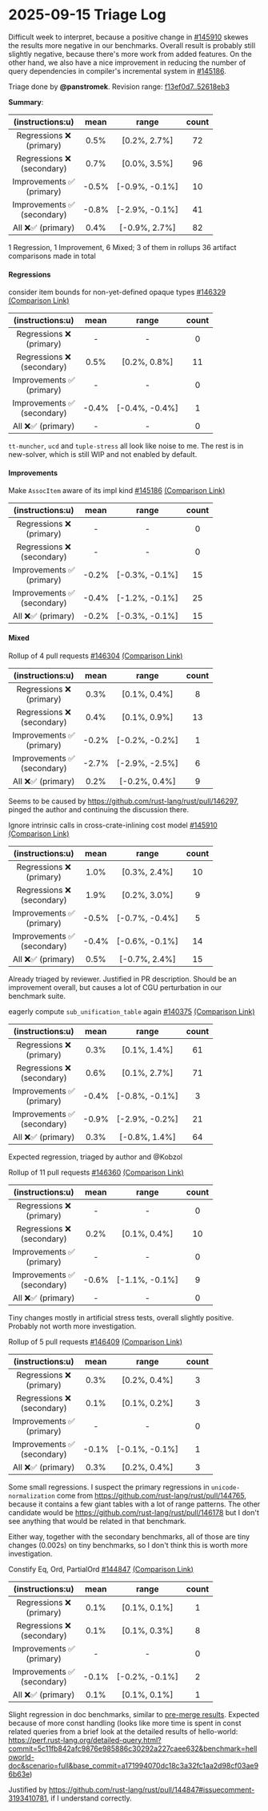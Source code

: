 # 2025-09-15 Triage Log

Difficult week to interpret, because a positive change in [#145910](https://github.com/rust-lang/rust/pull/145910) skewes the results more negative in our benchmarks. Overall result is probably still slightly negative, because there's more work from added features. On the other hand, we also have a nice improvement in reducing the number of query dependencies in compiler's incremental system in [#145186](https://github.com/rust-lang/rust/pull/145186).

Triage done by **@panstromek**.
Revision range: [f13ef0d7..52618eb3](https://perf.rust-lang.org/?start=f13ef0d75d834c826c9479a5d244bcfb9891df45&end=52618eb338609df44978b0ca4451ab7941fd1c7a&absolute=false&stat=instructions%3Au)

**Summary**:

| (instructions:u)                   | mean  | range          | count |
|:----------------------------------:|:-----:|:--------------:|:-----:|
| Regressions ❌ <br /> (primary)    | 0.5%  | [0.2%, 2.7%]   | 72    |
| Regressions ❌ <br /> (secondary)  | 0.7%  | [0.0%, 3.5%]   | 96    |
| Improvements ✅ <br /> (primary)   | -0.5% | [-0.9%, -0.1%] | 10    |
| Improvements ✅ <br /> (secondary) | -0.8% | [-2.9%, -0.1%] | 41    |
| All ❌✅ (primary)                 | 0.4%  | [-0.9%, 2.7%]  | 82    |


1 Regression, 1 Improvement, 6 Mixed; 3 of them in rollups
36 artifact comparisons made in total

#### Regressions

consider item bounds for non-yet-defined opaque types [#146329](https://github.com/rust-lang/rust/pull/146329) [(Comparison Link)](https://perf.rust-lang.org/compare.html?start=408eacfb95ea19e248c0fe5e377980bc00682c1b&end=a171994070dc18c3a32fc1aa2d98cf03ae96b63e&stat=instructions:u)

| (instructions:u)                   | mean  | range          | count |
|:----------------------------------:|:-----:|:--------------:|:-----:|
| Regressions ❌ <br /> (primary)    | -     | -              | 0     |
| Regressions ❌ <br /> (secondary)  | 0.5%  | [0.2%, 0.8%]   | 11    |
| Improvements ✅ <br /> (primary)   | -     | -              | 0     |
| Improvements ✅ <br /> (secondary) | -0.4% | [-0.4%, -0.4%] | 1     |
| All ❌✅ (primary)                 | -     | -              | 0     |

`tt-muncher`, `ucd` and `tuple-stress` all look like noise to me. The rest is in new-solver, which is still WIP and not enabled by default.

#### Improvements

Make `AssocItem` aware of its impl kind [#145186](https://github.com/rust-lang/rust/pull/145186) [(Comparison Link)](https://perf.rust-lang.org/compare.html?start=b50f345a2f3f49764024cabc30ef99e15c0240f7&end=637b50be01093962ac6f4432d6881ab41d6d90b4&stat=instructions:u)

| (instructions:u)                   | mean  | range          | count |
|:----------------------------------:|:-----:|:--------------:|:-----:|
| Regressions ❌ <br /> (primary)    | -     | -              | 0     |
| Regressions ❌ <br /> (secondary)  | -     | -              | 0     |
| Improvements ✅ <br /> (primary)   | -0.2% | [-0.3%, -0.1%] | 15    |
| Improvements ✅ <br /> (secondary) | -0.4% | [-1.2%, -0.1%] | 25    |
| All ❌✅ (primary)                 | -0.2% | [-0.3%, -0.1%] | 15    |


#### Mixed

Rollup of 4 pull requests [#146304](https://github.com/rust-lang/rust/pull/146304) [(Comparison Link)](https://perf.rust-lang.org/compare.html?start=23718020b12d7e5a54f82a19910e8356ee719667&end=12eb345e5593a10e61b4aef766076c8bd552fea6&stat=instructions:u)

| (instructions:u)                   | mean  | range          | count |
|:----------------------------------:|:-----:|:--------------:|:-----:|
| Regressions ❌ <br /> (primary)    | 0.3%  | [0.1%, 0.4%]   | 8     |
| Regressions ❌ <br /> (secondary)  | 0.4%  | [0.1%, 0.9%]   | 13    |
| Improvements ✅ <br /> (primary)   | -0.2% | [-0.2%, -0.2%] | 1     |
| Improvements ✅ <br /> (secondary) | -2.7% | [-2.9%, -2.5%] | 6     |
| All ❌✅ (primary)                 | 0.2%  | [-0.2%, 0.4%]  | 9     |

Seems to be caused by https://github.com/rust-lang/rust/pull/146297, pinged the author and continuing the discussion there.

Ignore intrinsic calls in cross-crate-inlining cost model [#145910](https://github.com/rust-lang/rust/pull/145910) [(Comparison Link)](https://perf.rust-lang.org/compare.html?start=2f3f27bf79ec147fec9d2e7980605307a74067f4&end=a09fbe2c8372643a27a8082236120f95ed4e6bba&stat=instructions:u)

| (instructions:u)                   | mean  | range          | count |
|:----------------------------------:|:-----:|:--------------:|:-----:|
| Regressions ❌ <br /> (primary)    | 1.0%  | [0.3%, 2.4%]   | 10    |
| Regressions ❌ <br /> (secondary)  | 1.9%  | [0.2%, 3.0%]   | 9     |
| Improvements ✅ <br /> (primary)   | -0.5% | [-0.7%, -0.4%] | 5     |
| Improvements ✅ <br /> (secondary) | -0.4% | [-0.6%, -0.1%] | 14    |
| All ❌✅ (primary)                 | 0.5%  | [-0.7%, 2.4%]  | 15    |

Already triaged by reviewer. Justified in PR description. Should be an improvement overall, but causes a lot of CGU perturbation in our benchmark suite.

eagerly compute `sub_unification_table` again [#140375](https://github.com/rust-lang/rust/pull/140375) [(Comparison Link)](https://perf.rust-lang.org/compare.html?start=a78f9aa87fa828ad4a5c11f1e3b93e94d9352ad6&end=9c27f27ea3bab79a2fec827ef3ae0009959d60f4&stat=instructions:u)

| (instructions:u)                   | mean  | range          | count |
|:----------------------------------:|:-----:|:--------------:|:-----:|
| Regressions ❌ <br /> (primary)    | 0.3%  | [0.1%, 1.4%]   | 61    |
| Regressions ❌ <br /> (secondary)  | 0.6%  | [0.1%, 2.7%]   | 71    |
| Improvements ✅ <br /> (primary)   | -0.4% | [-0.8%, -0.1%] | 3     |
| Improvements ✅ <br /> (secondary) | -0.9% | [-2.9%, -0.2%] | 21    |
| All ❌✅ (primary)                 | 0.3%  | [-0.8%, 1.4%]  | 64    |

Expected regression, triaged by author and @Kobzol

Rollup of 11 pull requests [#146360](https://github.com/rust-lang/rust/pull/146360) [(Comparison Link)](https://perf.rust-lang.org/compare.html?start=fefce3cecd63cebf2d7c9aa3dd90a84379fcfa1a&end=be8de5d6a0fc5cb2924e174a809a0aff303f281a&stat=instructions:u)

| (instructions:u)                   | mean  | range          | count |
|:----------------------------------:|:-----:|:--------------:|:-----:|
| Regressions ❌ <br /> (primary)    | -     | -              | 0     |
| Regressions ❌ <br /> (secondary)  | 0.2%  | [0.1%, 0.4%]   | 10    |
| Improvements ✅ <br /> (primary)   | -     | -              | 0     |
| Improvements ✅ <br /> (secondary) | -0.6% | [-1.1%, -0.1%] | 9     |
| All ❌✅ (primary)                 | -     | -              | 0     |

Tiny changes mostly in artificial stress tests, overall slightly positive. Probably not worth more investigation.

Rollup of 5 pull requests [#146409](https://github.com/rust-lang/rust/pull/146409) [(Comparison Link)](https://perf.rust-lang.org/compare.html?start=7ad23f43a225546c095123de52cc07d8719f8e2b&end=565a9ca63e9df4b223fed0da01f15e578acfb538&stat=instructions:u)

| (instructions:u)                   | mean  | range          | count |
|:----------------------------------:|:-----:|:--------------:|:-----:|
| Regressions ❌ <br /> (primary)    | 0.3%  | [0.2%, 0.4%]   | 3     |
| Regressions ❌ <br /> (secondary)  | 0.1%  | [0.1%, 0.2%]   | 3     |
| Improvements ✅ <br /> (primary)   | -     | -              | 0     |
| Improvements ✅ <br /> (secondary) | -0.1% | [-0.1%, -0.1%] | 1     |
| All ❌✅ (primary)                 | 0.3%  | [0.2%, 0.4%]   | 3     |

Some small regressions. I suspect the primary regressions in `unicode-normalization` come from https://github.com/rust-lang/rust/pull/144765, because it contains a few giant tables with a lot of range patterns. The other candidate would be https://github.com/rust-lang/rust/pull/146178 but I don't see anything that would be related in that benchmark.

Either way, together with the secondary benchmarks, all of those are tiny changes (0.002s) on tiny benchmarks, so I don't think this is worth more investigation.

Constify Eq, Ord, PartialOrd [#144847](https://github.com/rust-lang/rust/pull/144847) [(Comparison Link)](https://perf.rust-lang.org/compare.html?start=a171994070dc18c3a32fc1aa2d98cf03ae96b63e&end=5c11fb842afc9876e985886c30292a227caee632&stat=instructions:u)

| (instructions:u)                   | mean  | range          | count |
|:----------------------------------:|:-----:|:--------------:|:-----:|
| Regressions ❌ <br /> (primary)    | 0.1%  | [0.1%, 0.1%]   | 1     |
| Regressions ❌ <br /> (secondary)  | 0.1%  | [0.1%, 0.3%]   | 8     |
| Improvements ✅ <br /> (primary)   | -     | -              | 0     |
| Improvements ✅ <br /> (secondary) | -0.1% | [-0.2%, -0.1%] | 2     |
| All ❌✅ (primary)                 | 0.1%  | [0.1%, 0.1%]   | 1     |

Slight regression in doc benchmarks, similar to [pre-merge results](https://github.com/rust-lang/rust/pull/144847#issuecomment-3189779391). Expected because of more const handling (looks like more time is spent in const related queries from a brief look at the detailed results of hello-world: https://perf.rust-lang.org/detailed-query.html?commit=5c11fb842afc9876e985886c30292a227caee632&benchmark=helloworld-doc&scenario=full&base_commit=a171994070dc18c3a32fc1aa2d98cf03ae96b63e)

Justified by https://github.com/rust-lang/rust/pull/144847#issuecomment-3193410781, if I understand correctly.
